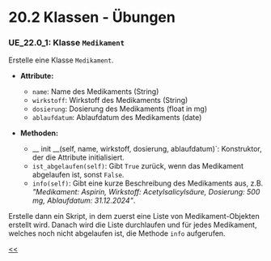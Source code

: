 # 20.2 Klassen - Übungen

### UE_22.0_1: Klasse `Medikament` 

Erstelle eine Klasse `Medikament`. 

- **Attribute:**
  - `name`: Name des Medikaments (String)
  - `wirkstoff`: Wirkstoff des Medikaments (String)
  - `dosierung`: Dosierung des Medikaments (float in mg)
  - `ablaufdatum`: Ablaufdatum des Medikaments (date)

- **Methoden:**
  - __ init __(self, name, wirkstoff, dosierung, ablaufdatum)`: Konstruktor, der die Attribute initialisiert.
  - `ist_abgelaufen(self)`: Gibt `True` zurück, wenn das Medikament abgelaufen ist, sonst `False`.
  - `info(self)`: Gibt eine kurze Beschreibung des Medikaments aus, 
    z.B. *"Medikament: Aspirin, Wirkstoff: Acetylsalicylsäure, 
    Dosierung: 500 mg, Ablaufdatum: 31.12.2024"*.

Erstelle dann ein Skript, in dem zuerst eine Liste von 
Medikament-Objekten erstellt wird.
Danach wird die Liste durchlaufen und für jedes Medikament,
welches noch nicht abgelaufen ist,
die Methode `info` aufgerufen.

[<<](../skriptum/20.2_venv.md)